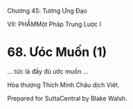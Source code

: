  

Chương 45: Tương Ưng Ðạo

VII: PHẨMMột Pháp Trung Lược I

# 68\. Ưóc Muốn (1)

… tức là đầy đủ ước muốn …

Hòa thượng Thích Minh Châu dịch Việt.

Prepared for SuttaCentral by Blake Walsh.